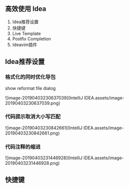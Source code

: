 ## 高效使用 Idea 

1. Idea推荐设置
2. 快捷键
3. Live Template
4. Postfix Completion
5. Ideavim插件



## Idea推荐设置

### 格式化的同时优化导包

show reformat file dialog

![image-20190403230637039](IntelliJ IDEA.assets/image-20190403230637039.png)

### 代码提示取消大小写匹配

![image-20190403230842661](IntelliJ IDEA.assets/image-20190403230842661.png)



### 代码注释的缩进

![image-20190403231446928](IntelliJ IDEA.assets/image-20190403231446928.png)



## 快捷键

